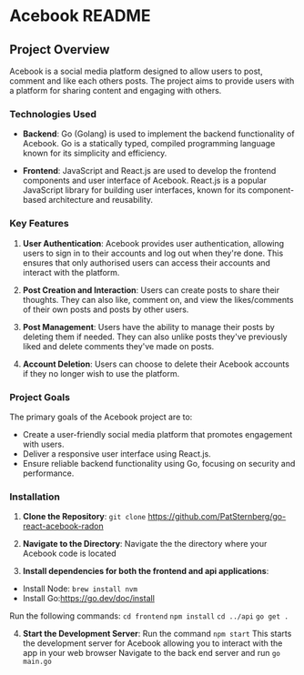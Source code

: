 # Acebook README

## Project Overview

Acebook is a social media platform designed to allow users to post, comment and like each others posts. The project aims to provide users with a platform for sharing content and engaging with others. 

### Technologies Used

- **Backend**: Go (Golang) is used to implement the backend functionality of Acebook. Go is a statically typed, compiled programming language known for its simplicity and efficiency.

- **Frontend**: JavaScript and React.js are used to develop the frontend components and user interface of Acebook. React.js is a popular JavaScript library for building user interfaces, known for its component-based architecture and reusability.

### Key Features

1. **User Authentication**: Acebook provides user authentication, allowing users to sign in to their accounts and log out when they're done. This ensures that only authorised users can access their accounts and interact with the platform.

2. **Post Creation and Interaction**: Users can create posts to share their thoughts. They can also like, comment on, and view the likes/comments of their own posts and posts by other users.

3. **Post Management**: Users have the ability to manage their posts by deleting them if needed. They can also unlike posts they've previously liked and delete comments they've made on posts.

4. **Account Deletion**: Users can choose to delete their Acebook accounts if they no longer wish to use the platform. 

### Project Goals

The primary goals of the Acebook project are to:

- Create a user-friendly social media platform that promotes engagement with users.
- Deliver a responsive user interface using React.js.
- Ensure reliable backend functionality using Go, focusing on security and performance.

### Installation 

1. **Clone the Repository**: `git clone` https://github.com/PatSternberg/go-react-acebook-radon

2. **Navigate to the Directory**: Navigate the the directory where your Acebook code is located 

3. **Install dependencies for both the frontend and api applications**:

- Install Node: `brew install nvm`
- Install Go:https://go.dev/doc/install

Run the following commands:
`cd frontend`
`npm install`
`cd ../api`
`go get .`

4. **Start the Development Server**: 
Run the command `npm start`
This starts the development server for Acebook allowing you to interact with the app in your web browser 
Navigate to the back end server and run `go main.go` 
